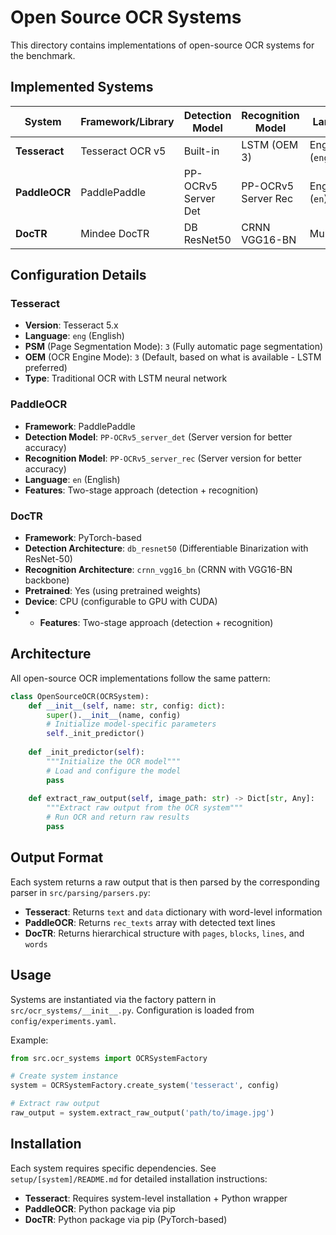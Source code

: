 # Open Source OCR Systems

This directory contains implementations of open-source OCR systems for the benchmark.

## Implemented Systems

| System | Framework/Library | Detection Model | Recognition Model | Language | Device |
|--------|-------------------|-----------------|-------------------|----------|--------|
| **Tesseract** | Tesseract OCR v5 | Built-in | LSTM (OEM 3) | English (`eng`) | CPU |
| **PaddleOCR** | PaddlePaddle | PP-OCRv5 Server Det | PP-OCRv5 Server Rec | English (`en`) | CPU |
| **DocTR** | Mindee DocTR | DB ResNet50 | CRNN VGG16-BN | Multilingual | CPU |

## Configuration Details

### Tesseract
- **Version**: Tesseract 5.x
- **Language**: `eng` (English)
- **PSM** (Page Segmentation Mode): `3` (Fully automatic page segmentation)
- **OEM** (OCR Engine Mode): `3` (Default, based on what is available - LSTM preferred)
- **Type**: Traditional OCR with LSTM neural network

### PaddleOCR
- **Framework**: PaddlePaddle
- **Detection Model**: `PP-OCRv5_server_det` (Server version for better accuracy)
- **Recognition Model**: `PP-OCRv5_server_rec` (Server version for better accuracy)
- **Language**: `en` (English)
- **Features**: Two-stage approach (detection + recognition)

### DocTR
- **Framework**: PyTorch-based
- **Detection Architecture**: `db_resnet50` (Differentiable Binarization with ResNet-50)
- **Recognition Architecture**: `crnn_vgg16_bn` (CRNN with VGG16-BN backbone)
- **Pretrained**: Yes (using pretrained weights)
- **Device**: CPU (configurable to GPU with CUDA)
- - **Features**: Two-stage approach (detection + recognition)

## Architecture

All open-source OCR implementations follow the same pattern:

```python
class OpenSourceOCR(OCRSystem):
    def __init__(self, name: str, config: dict):
        super().__init__(name, config)
        # Initialize model-specific parameters
        self._init_predictor()
    
    def _init_predictor(self):
        """Initialize the OCR model"""
        # Load and configure the model
        pass
    
    def extract_raw_output(self, image_path: str) -> Dict[str, Any]:
        """Extract raw output from the OCR system"""
        # Run OCR and return raw results
        pass
```

## Output Format

Each system returns a raw output that is then parsed by the corresponding parser in `src/parsing/parsers.py`:

- **Tesseract**: Returns `text` and `data` dictionary with word-level information
- **PaddleOCR**: Returns `rec_texts` array with detected text lines
- **DocTR**: Returns hierarchical structure with `pages`, `blocks`, `lines`, and `words`


## Usage

Systems are instantiated via the factory pattern in `src/ocr_systems/__init__.py`. Configuration is loaded from `config/experiments.yaml`.

Example:
```python
from src.ocr_systems import OCRSystemFactory

# Create system instance
system = OCRSystemFactory.create_system('tesseract', config)

# Extract raw output
raw_output = system.extract_raw_output('path/to/image.jpg')
```

## Installation

Each system requires specific dependencies. See `setup/[system]/README.md` for detailed installation instructions:

- **Tesseract**: Requires system-level installation + Python wrapper
- **PaddleOCR**: Python package via pip
- **DocTR**: Python package via pip (PyTorch-based)

